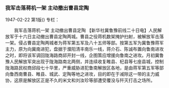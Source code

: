 ### 我军击落蒋机一架  主动撤出曹县定陶

1947-02-22
第1版()
专栏：

　　我军击落蒋机一架
    主动撤出曹县定陶
    【新华社冀鲁豫前线二十日电】人民解放军于十六日主动撤出曹县定陶两城。曹县之役蒋机数架掩护扫射，被解放军击落一架。侵占曹县定陶两城者为蒋军第五军及八十五师等部。按第五军为冀鲁豫蒋军主力，原为向冀南进犯，盘据于濮阳清丰南乐一线，蒋介石、陈诚布置向鲁南进攻之时，即将该军调回陇海路商邱开封一线，企图策应增援向鲁南之进攻。月初冀鲁豫人民解放军突出现于陇海路南北两侧，并连续收复睢县、杞县等七座县城，控制陇海路民权商邱段七十华里，严重威胁进犯鲁南解放区各地，是由蒋军第五军等部向鲁西南曹县、睢县、城武、定陶等地之进攻，目的即在于减除这一带的主力威协，这原是解放区正是不久的米文和刘汝珍等部遭受覆没与歼灭打击之场所。
